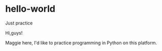 # hello-world

Just practice

Hi,guys!

Maggie here, I'd like to practice programming in Python on this platform.
